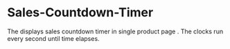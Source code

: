 # Sales-Countdown-Timer
The displays sales countdown timer in single product page . The clocks run every second until time elapses.
